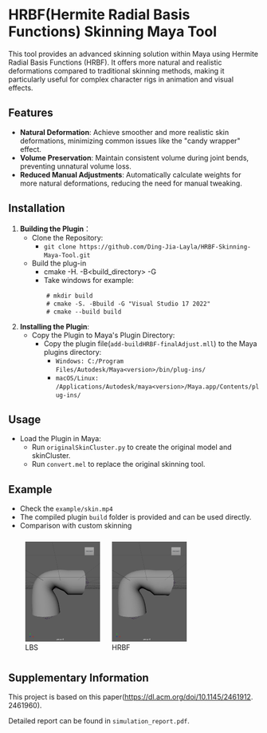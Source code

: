 # HRBF(Hermite Radial Basis Functions) Skinning Maya Tool

This tool provides an advanced skinning solution within Maya using Hermite Radial Basis Functions (HRBF). It offers more natural and realistic deformations compared to traditional skinning methods, making it particularly useful for complex character rigs in animation and visual effects.

## Features

- **Natural Deformation**: Achieve smoother and more realistic skin deformations, minimizing common issues like the "candy wrapper" effect.
- **Volume Preservation**: Maintain consistent volume during joint bends, preventing unnatural volume loss.
 - **Reduced Manual Adjustments**: Automatically calculate weights for more natural deformations, reducing the need for manual tweaking.


## Installation

1. **Building the Plugin**：
    -   Clone the Repository:
        - `git clone https://github.com/Ding-Jia-Layla/HRBF-Skinning-Maya-Tool.git`
    -  Build the plug-in
        - cmake -H. -B<build_directory> -G <generator>
        - Take windows for example:
        ```
            # mkdir build
            # cmake -S. -Bbuild -G "Visual Studio 17 2022" 
            # cmake --build build
        ```
2. **Installing the Plugin**:
    - Copy the Plugin to Maya's Plugin Directory:
        - Copy the plugin file(`add-buildHRBF-finalAdjust.mll`) to the Maya plugins directory:
            - `Windows: C:/Program Files/Autodesk/Maya<version>/bin/plug-ins/`
            - `macOS/Linux: /Applications/Autodesk/maya<version>/Maya.app/Contents/plug-ins/`
## Usage
- Load the Plugin in Maya:
    - Run `originalSkinCluster.py` to create the original model and skinCluster.
    - Run `convert.mel` to replace the original skinning tool.
## Example
- Check the `example/skin.mp4`
- The compiled plugin `build` folder is provided and can be used directly.
- Comparison with custom skinning
    <p align="center">
    <figure style="display: inline-block; margin: 10px;">
        <img src="example/result/LBS.png" width="150" height="200" />
        <figcaption>LBS</figcaption>
    </figure>
    <figure style="display: inline-block; margin: 10px;">
        <img src="example/result/HRBF.png" width="150" height="200" />
        <figcaption>HRBF</figcaption>
    </figure>
</p>

## Supplementary Information
This project is based on this paper(https://dl.acm.org/doi/10.1145/2461912.
2461960). 

Detailed report can be found in `simulation_report.pdf`.
 